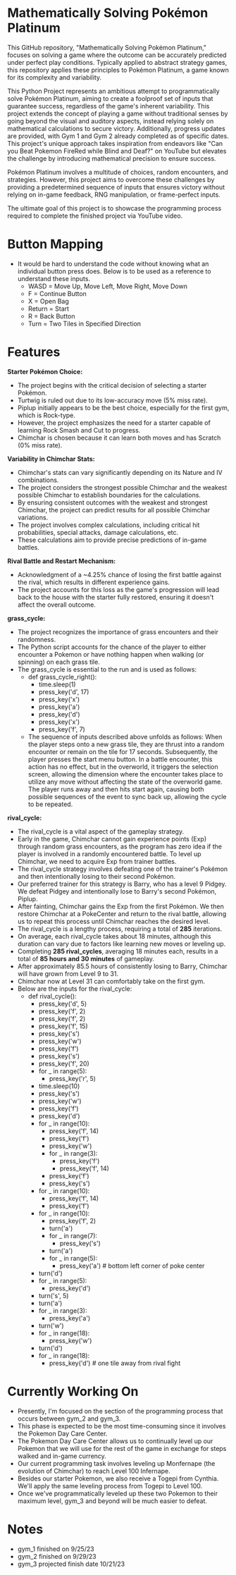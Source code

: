 # Mathematically Solving Pokémon Platinum
This GitHub repository, "Mathematically Solving Pokémon Platinum," focuses on solving a game where the outcome can be accurately predicted under perfect play conditions. Typically applied to abstract strategy games, this repository applies these principles to Pokémon Platinum, a game known for its complexity and variability. 

This Python Project represents an ambitious attempt to programmatically solve Pokémon Platinum, aiming to create a foolproof set of inputs that guarantee success, regardless of the game's inherent variability. This project extends the concept of playing a game without traditional senses by going beyond the visual and auditory aspects, instead relying solely on mathematical calculations to secure victory. Additionally, progress updates are provided, with Gym 1 and Gym 2 already completed as of specific dates. This project's unique approach takes inspiration from endeavors like "Can you Beat Pokemon FireRed while Blind and Deaf?" on YouTube but elevates the challenge by introducing mathematical precision to ensure success.

Pokémon Platinum involves a multitude of choices, random encounters, and strategies. However, this project aims to overcome these challenges by providing a predetermined sequence of inputs that ensures victory without relying on in-game feedback, RNG manipulation, or frame-perfect inputs.

The ultimate goal of this project is to showcase the programming process required to complete the finished project via YouTube video.
# Button Mapping
- It would be hard to understand the code without knowing what an individual button press does. Below is to be used as a reference to understand these inputs.
  - WASD = Move Up, Move Left, Move Right, Move Down
  - F = Continue Button
  - X = Open Bag
  - Return = Start
  - R = Back Button
  - Turn = Two Tiles in Specified Direction

# Features
**Starter Pokémon Choice:**
- The project begins with the critical decision of selecting a starter Pokémon.
- Turtwig is ruled out due to its low-accuracy move (5% miss rate).
- Piplup initially appears to be the best choice, especially for the first gym, which is Rock-type.
- However, the project emphasizes the need for a starter capable of learning Rock Smash and Cut to progress.
- Chimchar is chosen because it can learn both moves and has Scratch (0% miss rate).

**Variability in Chimchar Stats:**
- Chimchar's stats can vary significantly depending on its Nature and IV combinations.
- The project considers the strongest possible Chimchar and the weakest possible Chimchar to establish boundaries for the calculations.
- By ensuring consistent outcomes with the weakest and strongest Chimchar, the project can predict results for all possible Chimchar variations.
- The project involves complex calculations, including critical hit probabilities, special attacks, damage calculations, etc.
- These calculations aim to provide precise predictions of in-game battles.

**Rival Battle and Restart Mechanism:**
- Acknowledgment of a ~4.25% chance of losing the first battle against the rival, which results in different experience gains.
- The project accounts for this loss as the game's progression will lead back to the house with the starter fully restored, ensuring it doesn't affect the overall outcome.

**grass_cycle:**
- The project recognizes the importance of grass encounters and their randomness.
- The Python script accounts for the chance of the player to either encounter a Pokemon or have nothing happen when walking (or spinning) on each grass tile.  
- The grass_cycle is essential to the run and is used as follows:
  - def grass_cycle_right():
    - time.sleep(1)
    - press_key('d', 17)
    - press_key('x')
    - press_key('a')
    - press_key('d')
    - press_key('x')
    - press_key('f', 7)
  - The sequence of inputs described above unfolds as follows: When the player steps onto a new grass tile, they are thrust into a random encounter or remain on the tile for 17 seconds. Subsequently, the player presses the start menu button. In a battle encounter, this action has no effect, but in the overworld, it triggers the selection screen, allowing the dimension where the encounter takes place to utilize any move without affecting the state of the overworld game. The player runs away and then hits start again, causing both possible sequences of the event to sync back up, allowing the cycle to be repeated.

  

**rival_cycle:**
- The rival_cycle is a vital aspect of the gameplay strategy.
- Early in the game, Chimchar cannot gain experience points (Exp) through random grass encounters, as the program has zero idea if the player is involved in a randomly encountered battle. To level up Chimchar, we need to acquire Exp from trainer battles.
- The rival_cycle strategy involves defeating one of the trainer's Pokémon and then intentionally losing to their second Pokémon.
- Our preferred trainer for this strategy is Barry, who has a level 9 Pidgey. We defeat Pidgey and intentionally lose to Barry's second Pokémon, Piplup.
- After fainting, Chimchar gains the Exp from the first Pokémon. We then restore Chimchar at a PokeCenter and return to the rival battle, allowing us to repeat this process until Chimchar reaches the desired level.
- The rival_cycle is a lengthy process, requiring a total of **285** iterations.
- On average, each rival_cycle takes about 18 minutes, although this duration can vary due to factors like learning new moves or leveling up.
- Completing **285 rival_cycles**, averaging 18 minutes each, results in a total of **85 hours and 30 minutes** of gameplay.
- After approximately 85.5 hours of consistently losing to Barry, Chimchar will have grown from Level 9 to 31.
- Chimchar now at Level 31 can comfortably take on the first gym.
- Below are the inputs for the rival_cycle:
  - def rival_cycle():
    - press_key('d', 5)
    - press_key('f', 2)
    - press_key('f', 2)
    - press_key('f', 15)
    - press_key('s')
    - press_key('w')
    - press_key('f')
    - press_key('s')
    - press_key('f', 20)
    - for _ in range(5):
      -  press_key('r', 5)
    - time.sleep(10)
    - press_key('s')
    - press_key('w')
    - press_key('f')
    - press_key('d')
    - for _ in range(10):
       - press_key('f', 14)
       - press_key('f')
       - press_key('w')
       - for _ in range(3):
           - press_key('f')
           - press_key('f', 14)
       - press_key('f')
       - press_key('s')
    - for _ in range(10):
       - press_key('f', 14)
       - press_key('f')
    - for _ in range(10):
       - press_key('f', 2)
       - turn('a')
       - for _ in range(7):
           - press_key('s')
       - turn('a')
       - for _ in range(5):
           - press_key('a')  # bottom left corner of poke center
    - turn('d')
    - for _ in range(5):
       - press_key('d')
    - turn('s', 5)
    - turn('a')
    - for _ in range(3):
       - press_key('a')
    - turn('w')
    - for _ in range(18):
       - press_key('w')
    - turn('d')
    - for _ in range(18):
       - press_key('d')  # one tile away from rival fight
     
# Currently Working On 
- Presently, I'm focused on the section of the programming process that occurs between gym_2 and gym_3.
- This phase is expected to be the most time-consuming since it involves the Pokemon Day Care Center.
- The Pokemon Day Care Center allows us to continually level up our Pokemon that we will use for the rest of the game in exchange for steps walked and in-game currency.
- Our current programming task involves leveling up Monfernape (the evolution of Chimchar) to reach Level 100 Infernape.
- Besides our starter Pokemon, we also receive a Togepi from Cynthia. We'll apply the same leveling process from Togepi to Level 100.
- Once we've programmatically leveled up these two Pokemon to their maximum level, gym_3 and beyond will be much easier to defeat.
  
# Notes
- gym_1 finished on 9/25/23
- gym_2 finished on 9/29/23
- gym_3 projected finish date 10/21/23

